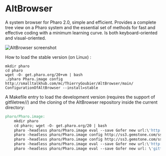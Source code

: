 AltBrowser
==========

A system browser for Pharo 2.0, simple and efficient. Provides a complete tree view on a Pharo system and the essential set of methods for fast and effective coding with a minimum learning curve. Is both keyboard-oriented and visual-oriented.

![AltBrowser screenshot](https://github.com/ThierryGoubier/AltBrowser/blob/master/Documentation/Screenshot.png)

How to load the stable version (on Linux) :

	mkdir pharo
	cd pharo
	wget -O- get.pharo.org/20+vm | bash
	./pharo Pharo.image config http://smalltalkhub.com/mc/ThierryGoubier/AltBrowser/main/ ConfigurationOfAltBrowser --install=stable
	
A Makefile entry to load the development version (requires the support of gitfiletree//) and the cloning of the AltBrowser repository inside the current
directory:

```Makefile
pharo/Pharo.image:
	mkdir pharo
	cd pharo; wget -O- get.pharo.org/20 | bash
	pharo -headless pharo/Pharo.image eval --save Gofer new url:\'http://ss3.gemstone.com/ss/PharoInbox\'\; package: \'SLICE-Issue-11102-FileSystemError-Path--root\'\; package: \'SLICE-Issue-11217-backport-20-No-timestamp-in-MCMethodDefinition\'\; load
	pharo -headless pharo/Pharo.image config http://ss3.gemstone.com/ss/MetaRepoForPharo20 ConfigurationOfOSProcess --install=stable
	pharo -headless pharo/Pharo.image config http://ss3.gemstone.com/ss/FileTree ConfigurationOfFileTree --install=stable
	pharo -headless pharo/Pharo.image eval --save Gofer new url:\'http://smalltalkhub.com/mc/ThierryGoubier/MonticelloFileTree-Git/main\'\; package: \'MonticelloFileTree-Git\'\; load
	pharo -headless pharo/Pharo.image eval --save Gofer new url: \'gitfiletree://`pwd`/AltBrowser/\'\; package: \'Alt-Browser\'\; load
```

